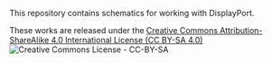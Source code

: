 This repository contains schematics for working with DisplayPort.


These works are released under the 
[Creative Commons Attribution-ShareAlike 4.0 International License (CC BY-SA 4.0)](http://creativecommons.org/licenses/by-sa/4.0/)
![Creative Commons License - CC-BY-SA](https://i.creativecommons.org/l/by-sa/4.0/88x31.png)
